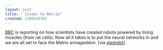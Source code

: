 ```yaml
--- 
layout: post
title: " Closer to Matrix"
created: 1106026392
---
```

<a href="http://news.bbc.co.uk/2/hi/science/nature/4181197.stm">BBC</a> is reporting on how scientists have created robots powered by living muscles (from rat cells). Now all it takes is to put the neural networks in and we are all set to face the Matrix armageddon. [via <a href="http://slashdot.org">slashdot</a>]
